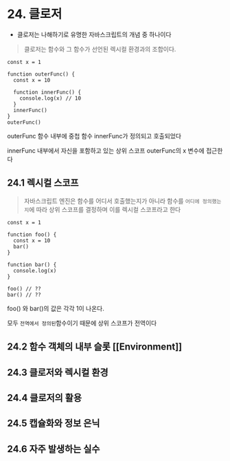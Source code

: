 # 24. 클로저

- 클로저는 나해하기로 유명한 자바스크립트의 개념 중 하나이다

> 클로저는 함수와 그 함수가 선언된 렉시컬 환경과의 조합이다.

```
const x = 1

function outerFunc() {
  const x = 10

  function innerFunc() {
    console.log(x) // 10
  }
  innerFunc()
}
outerFunc()
```

outerFunc 함수 내부에 중첩 함수 innerFunc가 정의되고 호출되었다

innerFunc 내부에서 자신을 포함하고 있는 상위 스코프 outerFunc의 x 변수에 접근한다

## 24.1 렉시컬 스코프

> 자바스크립트 엔진은 함수를 어디서 호출했는지가 아니라 함수를 `어디에 정의했는지`에 따라 상위 스코프를 결정하며 이를 렉시컬 스코프라고 한다

```
const x = 1

function foo() {
  const x = 10
  bar()
}

function bar() {
  console.log(x)
}

foo() // ??
bar() // ??
```

foo() 와 bar()의 값은 각각 1이 나온다.

모두 `전역에서 정의된`함수이기 때문에 상위 스코프가 전역이다

## 24.2 함수 객체의 내부 슬롯 [[Environment]]

## 24.3 클로저와 렉시컬 환경

## 24.4 클로저의 활용

## 24.5 캡슐화와 정보 은닉

## 24.6 자주 발생하는 실수
